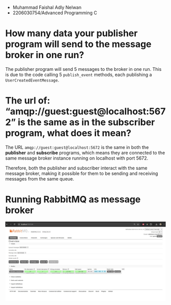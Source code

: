 - Muhammad Faishal Adly Nelwan
- 2206030754/Advanced Programming C


# How many data your publisher program will send to the message broker in one run?
The publisher program will send 5 messages to the broker in one run. This is due to the code calling 5 `publish_event` methods, each publishing a `UserCreatedEventMessage`.

# The url of: “amqp://guest:guest@localhost:5672” is the same as in the subscriber program, what does it mean?

The URL `amqp://guest:guest@localhost:5672` is the same in both the **publisher** and **subscribe** programs, which means they are connected to the same message broker instance running on localhost with port 5672.

Therefore, both the publisher and subscriber interact with the same message broker, making it possible for them to be sending and receiving messages from the same queue.

# Running RabbitMQ as message broker
![alt text](<docs/running RabbitMQ.jpg>)